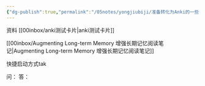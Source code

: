 ```yaml
---
{"dg-publish":true,"permalink":"/05notes/yongjiubiji/准备转化为Anki的一些东西/","dgPassFrontmatter":true,"created":"","updated":""}
---
```


资料
[[00inbox/anki测试卡片\|anki测试卡片]]

[[00inbox/Augmenting Long-term Memory 增强长期记忆阅读笔记\|Augmenting Long-term Memory 增强长期记忆阅读笔记]]


快捷启动方式tak


问：
答：

